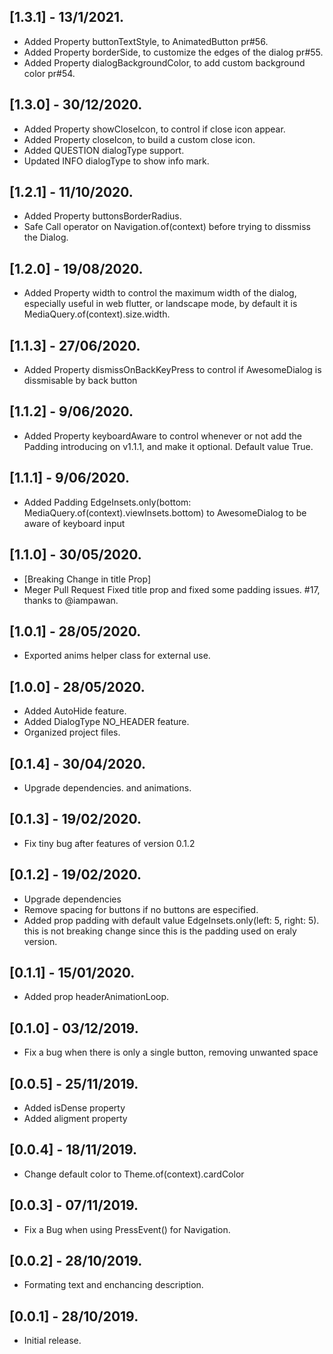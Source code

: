 ## [1.3.1] - 13/1/2021.
* Added Property buttonTextStyle, to AnimatedButton pr#56.
* Added Property borderSide, to customize the edges of the dialog pr#55.
* Added Property dialogBackgroundColor, to add custom background color pr#54.

## [1.3.0] - 30/12/2020.
* Added Property showCloseIcon, to control if close icon appear.
* Added Property closeIcon, to build a custom close icon.
* Added QUESTION dialogType support.
* Updated INFO dialogType to show info mark.
## [1.2.1] - 11/10/2020.
* Added Property buttonsBorderRadius.
* Safe Call operator on Navigation.of(context) before trying to dissmiss the Dialog.
## [1.2.0] - 19/08/2020.
* Added Property width to control the maximum width of the dialog, especially useful in web flutter, or landscape mode, by default it is MediaQuery.of(context).size.width.
## [1.1.3] - 27/06/2020.
* Added Property dismissOnBackKeyPress to control if AwesomeDialog is dissmisable by back button
## [1.1.2] - 9/06/2020.
* Added Property keyboardAware to control whenever or not add the Padding introducing on v1.1.1, and make it optional. Default value True.
## [1.1.1] - 9/06/2020.
* Added Padding EdgeInsets.only(bottom: MediaQuery.of(context).viewInsets.bottom) to AwesomeDialog to be aware of keyboard input
## [1.1.0] - 30/05/2020.
* [Breaking Change in title Prop]
* Meger Pull Request Fixed title prop and fixed some padding issues. #17, thanks to @iampawan.
## [1.0.1] - 28/05/2020.
* Exported anims helper class for external use.
## [1.0.0] - 28/05/2020.
* Added AutoHide feature.
* Added DialogType NO_HEADER feature.
* Organized project files.
## [0.1.4] - 30/04/2020.
* Upgrade dependencies. and animations.
## [0.1.3] - 19/02/2020.
* Fix tiny bug after features of version 0.1.2
## [0.1.2] - 19/02/2020.

* Upgrade dependencies
* Remove spacing for buttons if no buttons are especified.
* Added prop padding with default value EdgeInsets.only(left: 5, right: 5). this is not breaking change since this is the padding used on eraly version.

## [0.1.1] - 15/01/2020.

* Added prop headerAnimationLoop.
## [0.1.0] - 03/12/2019.

* Fix a bug when there is only a single button, removing unwanted space
## [0.0.5] - 25/11/2019.

* Added isDense property
* Added aligment property
## [0.0.4] - 18/11/2019.

* Change default color to Theme.of(context).cardColor
## [0.0.3] - 07/11/2019.

* Fix a Bug when using PressEvent() for Navigation.
## [0.0.2] - 28/10/2019.

* Formating text and enchancing description.
## [0.0.1] - 28/10/2019.

* Initial release.
